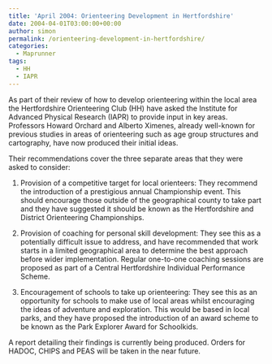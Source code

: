 ```yaml
---
title: 'April 2004: Orienteering Development in Hertfordshire'
date: 2004-04-01T03:00:00+00:00
author: simon
permalink: /orienteering-development-in-hertfordshire/
categories:
  - Maprunner
tags:
  - HH
  - IAPR
---
```

As part of their review of how to develop orienteering within the local area the Hertfordshire Orienteering Club (HH) have asked the Institute for Advanced Physical Research (IAPR) to provide input in key areas. Professors Howard Orchard and Alberto Ximenes, already well-known for previous studies in areas of orienteering such as age group structures and cartography, have now produced their initial ideas.
<!--more-->

Their recommendations cover the three separate areas that they were asked to consider: 

1) Provision of a competitive target for local orienteers: They recommend the introduction of a prestigious annual Championship event. This should encourage those outside of the geographical county to take part and they have suggested it should be known as the Hertfordshire and District Orienteering Championships.

2) Provision of coaching for personal skill development: They see this as a potentially difficult issue to address, and have recommended that work starts in a limited geographical area to determine the best approach before wider implementation. Regular one-to-one coaching sessions are proposed as part of a Central Hertfordshire Individual Performance Scheme.

3) Encouragement of schools to take up orienteering: They see this as an opportunity for schools to make use of local areas whilst encouraging the ideas of adventure and exploration. This would be based in local parks, and they have proposed the introduction of an award scheme to be known as the Park Explorer Award for Schoolkids.

A report detailing their findings is currently being produced. Orders for HADOC, CHIPS and PEAS will be taken in the near future.
